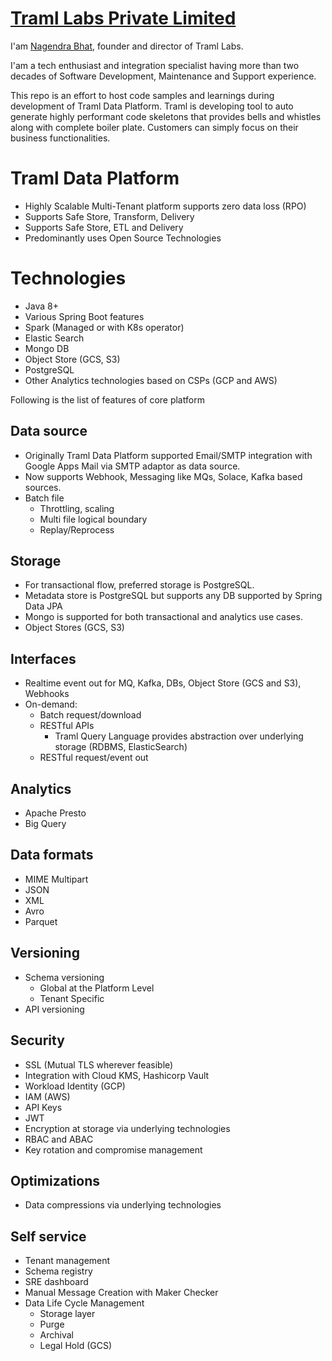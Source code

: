# [Traml Labs Private Limited](https://www.traml.com/)
I'am [Nagendra Bhat](https://www.linkedin.com/in/nagendrab/), founder and director of Traml Labs. 

I'am a tech enthusiast and integration specialist having more than two decades of Software Development, Maintenance and Support experience.

This repo is an effort to host code samples and learnings during development of Traml Data Platform. Traml is developing tool to auto generate highly performant code skeletons that provides bells and whistles along with complete boiler plate. Customers can simply focus on their business functionalities.


# Traml Data Platform 
- Highly Scalable Multi-Tenant platform supports zero data loss (RPO)
- Supports Safe Store, Transform, Delivery
- Supports Safe Store, ETL and Delivery
- Predominantly uses Open Source Technologies

# Technologies
- Java 8+
- Various Spring Boot features
- Spark (Managed or with K8s operator)
- Elastic Search
- Mongo DB
- Object Store (GCS, S3)
- PostgreSQL
- Other Analytics technologies based on CSPs (GCP and AWS)

Following is the list of features of core platform
## Data source
- Originally Traml Data Platform supported Email/SMTP integration with Google Apps Mail via SMTP adaptor as data source. 
- Now supports Webhook, Messaging like MQs, Solace, Kafka based sources. 
- Batch file
  - Throttling, scaling
  - Multi file logical boundary
  - Replay/Reprocess

## Storage
- For transactional flow, preferred storage is PostgreSQL. 
- Metadata store is PostgreSQL but supports any DB supported by Spring Data JPA
- Mongo is supported for both transactional and analytics use cases. 
- Object Stores (GCS, S3)

## Interfaces
- Realtime event out for MQ, Kafka, DBs, Object Store (GCS and S3), Webhooks
- On-demand:
  - Batch request/download
  - RESTful APIs
    - Traml Query Language provides abstraction over underlying storage (RDBMS, ElasticSearch)
  - RESTful request/event out
  
## Analytics
- Apache Presto
- Big Query

## Data formats
- MIME Multipart
- JSON
- XML
- Avro
- Parquet

## Versioning
- Schema versioning
  - Global at the Platform Level
  - Tenant Specific
- API versioning
 
## Security
- SSL (Mutual TLS wherever feasible)
- Integration with Cloud KMS, Hashicorp Vault
- Workload Identity (GCP)
- IAM (AWS)
- API Keys
- JWT
- Encryption at storage via underlying technologies
- RBAC and ABAC
- Key rotation and compromise management
 
## Optimizations
- Data compressions via underlying technologies

## Self service
- Tenant management
- Schema registry
- SRE dashboard
- Manual Message Creation with Maker Checker
- Data Life Cycle Management
  - Storage layer
  - Purge
  - Archival
  - Legal Hold (GCS)
